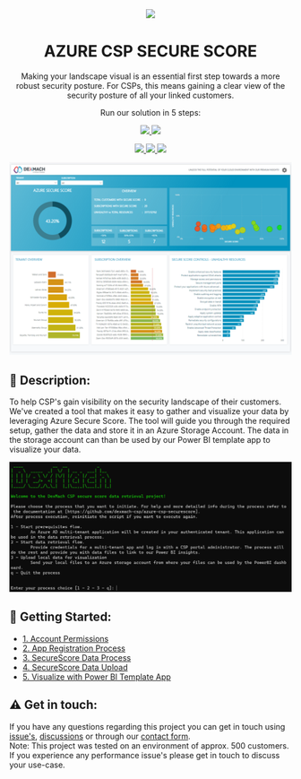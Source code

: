 <div align="center"><img src="https://www.dexmach.com/wp-content/uploads/2022/06/cropped-DexMach_a_cegeka_company_icon_RGB-HighRes.png" width="150px"/></div>
<h1 align="center">AZURE CSP SECURE SCORE</h1>
<p align="center">
  Making your landscape visual is an essential first step towards a more robust security posture. For CSPs, this means gaining a clear view of the security posture of all your linked customers.
</p>
<p align="center">
Run our solution in 5 steps:
</p>
<div align="center"></div>


<p float="left" align="middle">
  <a href="https://github.com/dexmach-csp/azure-csp-securescore/tree/main/docs/account_permissions.md">
    <img src="https://github.com/dexmach-csp/azure-csp-securescore/blob/main/img/1_account_permissions.png" width="29%">
  </a>
  <a href="https://github.com/dexmach-csp/azure-csp-securescore/tree/main/docs/prereq_process.md">
    <img src="https://github.com/dexmach-csp/azure-csp-securescore/blob/main/img/2_app_registration.png" width="29%">
  </a>
<p float="left" align="middle">
  <a href="https://github.com/dexmach-csp/azure-csp-securescore/tree/main/docs/securescore_data_process.md">
        <img src="https://github.com/dexmach-csp/azure-csp-securescore/blob/main/img/3_scan_customers.png" width="29%">
  </a>
  <a href="https://github.com/dexmach-csp/azure-csp-securescore/tree/main/docs/securescore_data_upload.md">
    <img src="https://github.com/dexmach-csp/azure-csp-securescore/blob/main/img/4_stage_data.png" width="29%">
  </a>
  <a href="https://github.com/dexmach-csp/azure-csp-securescore/tree/main/docs/powerbi_guide.md">
    <img src="https://github.com/dexmach-csp/azure-csp-securescore/blob/main/img/5_visualize_data.png" width="29%">
  </a>
 </p>
<!---
![flow](img/logical_flow.png)
-->

![dashboard_screenshot](img/dashboard_screenshot.png)

## :memo: Description:

To help CSP's gain visibility on the security landscape of their customers. We've created a tool that makes it easy to gather and visualize your data by leveraging  Azure Secure Score. The tool will guide you through the required setup, gather the data and store it in an Azure Storage Account.
The data in the storage account can than be used by our Power BI template app to visualize your data.

![powershell_script](img/powershell_script.png)


## :book: Getting Started:
-  [1. Account Permissions](docs/account_permissions.md)
-  [2. App Registration Process](docs/app_registration.md)
-  [3. SecureScore Data Process](docs/securescore_data_process.md)
-  [4. SecureScore Data Upload](docs/securescore_data_upload.md)
-  [5. Visualize with Power BI Template App](docs/powerbi_guide.md)


## ⚠️ Get in touch:
If you have any questions regarding this project you can get in touch using <a href="https://github.com/dexmach-csp/azure-csp-securescore/issues">issue's</a>, <a href="https://github.com/dexmach-csp/azure-csp-securescore/discussions">discussions</a> or through our <a href="https://www.dexmach.com/security-webinar/">contact form</a>.  
Note: This project was tested on an environment of approx. 500 customers. If you experience any performance issue's please get in touch to discuss your use-case.
